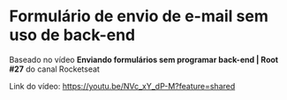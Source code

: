 # Formulário de envio de e-mail sem uso de back-end
Baseado no vídeo **Enviando formulários sem programar back-end | Root #27** do canal Rocketseat

Link do vídeo: https://youtu.be/NVc_xY_dP-M?feature=shared
